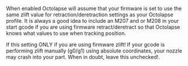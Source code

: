 When enabled Octolapse will assume that your firmware is set to use the same zlift value for retraction/deretraction settings as your Octolapse profile. It is always a good idea to include an M207 and or M208 in your start gcode if you are using firmware retract/deretract so that Octolapse knows what values to use when tracking position.

If this setting ONLY if you are using firmware zlift! If your gcode is performing zlift manually (g0/g1) using absolute coordinates, your nozzle may crash into your part. When in doubt, leave this unchecked!. 
